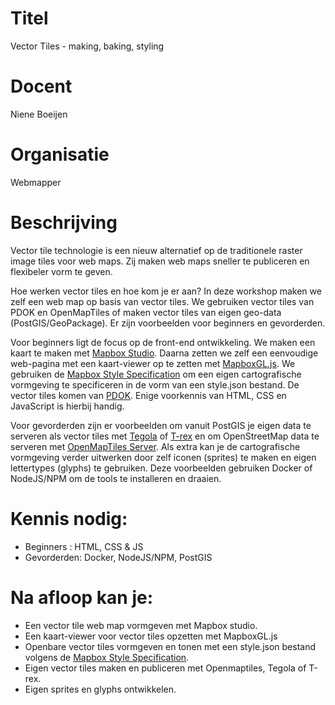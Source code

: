 
# Titel
Vector Tiles - making, baking, styling

# Docent
Niene Boeijen

# Organisatie
Webmapper

# Beschrijving

Vector tile technologie is een nieuw alternatief op de traditionele raster image tiles voor web maps. Zij maken web maps sneller te publiceren en flexibeler vorm te geven. 

Hoe werken vector tiles en hoe kom je er aan? In deze workshop maken we zelf een web map op basis van vector tiles. We gebruiken vector tiles van PDOK en OpenMapTiles of maken vector tiles van eigen geo-data (PostGIS/GeoPackage). Er zijn voorbeelden voor beginners en gevorderden.

Voor beginners ligt de focus op de front-end ontwikkeling. We maken een kaart te maken met [Mapbox Studio](https://www.mapbox.com/studio/). Daarna zetten we zelf een eenvoudige web-pagina met een kaart-viewer op te zetten met [MapboxGL.js](https://www.mapbox.com/mapbox-gl-js/api). We gebruiken de [Mapbox Style Specification](https://www.mapbox.com/mapbox-gl-js/style-spec/) om een eigen cartografische vormgeving te specificeren in de vorm van een style.json bestand. De vector tiles komen van [PDOK](https://github.com/PDOK/vectortiles-bgt-brt). Enige voorkennis van HTML, CSS en JavaScript is hierbij handig.

Voor gevorderden zijn er voorbeelden om vanuit PostGIS je eigen data te serveren als vector tiles met [Tegola](https://github.com/go-spatial/tegola) of [T-rex](https://github.com/t-rex-tileserver/t-rex) en om OpenStreetMap data te serveren met [OpenMapTiles Server](https://openmaptiles.com/server/). Als extra kan je de cartografische vormgeving verder uitwerken door zelf iconen (sprites) te maken en eigen lettertypes (glyphs) te gebruiken. Deze voorbeelden gebruiken Docker of NodeJS/NPM om de tools te installeren en draaien.

# Kennis nodig:

* Beginners : HTML, CSS & JS
* Gevorderden: Docker, NodeJS/NPM, PostGIS

# Na afloop kan je:

* Een vector tile web map vormgeven met Mapbox studio.
* Een kaart-viewer voor vector tiles opzetten met MapboxGL.js 
* Openbare vector tiles vormgeven en tonen met een style.json bestand volgens de [Mapbox Style Specification](https://www.mapbox.com/mapbox-gl-js/style-spec/).
* Eigen vector tiles maken en publiceren met Openmaptiles, Tegola of T-rex.
* Eigen sprites en glyphs ontwikkelen. 

